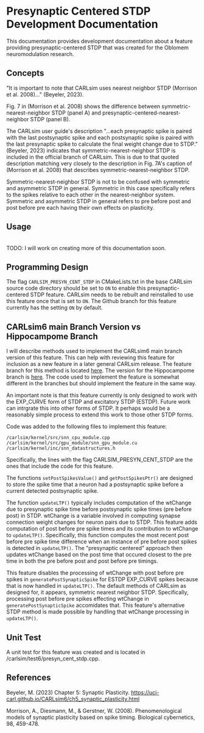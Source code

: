 Presynaptic Centered STDP Development Documentation
===================================================

This documentation provides development documentation about a feature providing presynaptic-centered STDP that was created for the Oblomem neuromodulation research.

## Concepts
"It is important to note that CARLsim uses nearest neighbor STDP (Morrison et al. 2008)..." (Beyeler, 2023).

Fig. 7 in (Morrison et al. 2008) shows the difference between symmetric-nearest-neighbor STDP (panel A) and presynaptic-centered-nearest-neighbor STDP (panel B).

The CARLsim user guide's description "...each presynaptic spike is paired with the last postsynaptic spike and each postsynaptic spike is paired with the last presynaptic spike to calculate the final weight change due to STDP." (Beyeler, 2023) indicates that symmetric-nearest-neighbor STDP is included in the official branch of CARLsim. This is due to that quoted description matching very closely to the description in Fig. 7A's caption of (Morrison et al. 2008) that describes symmetric-nearest-neighbor STDP.

Symmetric-nearest-neighbor STDP is not to be confused with symmetric and asymmetric STDP in general. Symmetric in this case specifically refers to the spikes relative to each other in the nearest-neighbor system. Symmetric and asymmetric STDP in general refers to pre before post and post before pre each having their own effects on plasticity.

## Usage
<br>TODO: I will work on creating more of this documentation soon.

## Programming Design

The flag `CARLSIM_PRESYN_CENT_STDP` in CMakeLists.txt in the base CARLsim source code directory should be set to `ON` to enable this presynaptic-centered STDP feature. CARLsim needs to be rebuilt and reinstalled to use this feature once that is set to `ON`. The Github branch for this feature currently has the setting `ON` by default.

## CARLsim6 main Branch Version vs Hippocampome Branch

I will describe methods used to implement the CARLsim6 main branch version of this feature. This can help with reviewing this feature for inclusion as a new feature in a later general CARLsim release. The feature branch for this method is located [here](https://github.com/nmsutton/CARLsim6/tree/feat/presyn_cent_stdp). The version for the Hippocampome branch is [here](https://github.com/nmsutton/CARLsim6/tree/feat/ca3net_more_stdp). The code used to implement the feature is somewhat different in the branches but should implement the feature in the same way.

An important note is that this feature currently is only designed to work with the EXP_CURVE form of STDP and excitatory STDP (ESTDP). Future work can intrgrate this into other forms of STDP. It perhaps would be a reasonably simple process to extend this work to those other STDP forms.

Code was added to the following files to implement this feature:
```
/carlsim/kernel/src/snn_cpu_module.cpp
/carlsim/kernel/src/gpu_module/snn_gpu_module.cu
/carlsim/kernel/inc/snn_datastructures.h
```
Specifically, the lines with the flag CARLSIM_PRESYN_CENT_STDP are the ones that include the code for this feature. 

The functions `setPostSpikesValue()` and `getPostSpikesPtr()` are designed to store the spike time that a neuron had a postsynaptic spike before a current detected postsynaptic spike.

The function `updateLTP()` typically includes computation of the wtChange due to presynaptic spike time before postsynaptic spike times (pre before post) in STDP. wtChange is a variable involved in computing synapse connection weight changes for neuron pairs due to STDP. This feature adds computation of post before pre spike times and its contribution to wtChange to `updateLTP()`. Specifically, this function computes the most recent post before pre spike time difference when an instance of pre before post spikes is detected in `updateLTP()`. The "presynaptic centered" approach then updates wtChange based on the post time that occured closest to the pre time in both the pre before post and post before pre timings.

This feature disables the processing of wtChange with post before pre spikes in `generatePostSynapticSpike` for ESTDP EXP_CURVE spikes because that is now handled in `updateLTP()`. The default methods of CARLsim as designed for, it appears, symmetric nearest neighbor STDP. Specifically, processing post before pre spikes effecting wtChange in `generatePostSynapticSpike` accomidates that. This feature's alternative STDP method is made possible by handling that wtChange processing in `updateLTP()`.

## Unit Test

A unit test for this feature was created and is located in /carlsim/test6/presyn_cent_stdp.cpp.

## References

Beyeler, M. (2023) Chapter 5: Synaptic Plasticity. https://uci-carl.github.io/CARLsim6/ch5_synaptic_plasticity.html

Morrison, A., Diesmann, M., & Gerstner, W. (2008). Phenomenological models of synaptic plasticity based on spike timing. Biological cybernetics, 98, 459-478.